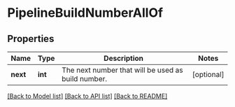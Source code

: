 # PipelineBuildNumberAllOf

## Properties
Name | Type | Description | Notes
------------ | ------------- | ------------- | -------------
**next** | **int** | The next number that will be used as build number. | [optional] 

[[Back to Model list]](../README.md#documentation-for-models) [[Back to API list]](../README.md#documentation-for-api-endpoints) [[Back to README]](../README.md)


